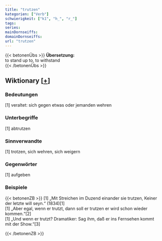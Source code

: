 ```yaml
---
title: "trutzen"
kategorien: ["Verb"]
schwierigkeit: ["k1", "h_", "r_"]
tags:
series:
mainDornseiffs:
domainDornseiffs:
url: "trutzen"
---
```


{{< betonenÜbs >}}
**Übersetzung:**  
to stand up to, to withstand  
{{< /betonenÜbs >}}

## Wiktionary [[+](https://de.wiktionary.org/wiki/trutzen)]

### Bedeutungen
[1] veraltet: sich gegen etwas oder jemanden wehren  

### Unterbegriffe
[1] abtrutzen  

### Sinnverwandte
[1] trotzen, sich wehren, sich weigern  

### Gegenwörter
[1] aufgeben  

### Beispiele
{{< betonenZB >}}
[1] „Mit Streichen im Duzend einander sie trutzen, Keiner der letzte will seyn.“ (1834)[1]  
[1] „Aber egal, wenn er trutzt, dann soll er trutzen er wird schon wieder kommen.“[2]  
[1] „Und wenn er trutzt? Dramatiker: Sag ihm, daß er ins Fernsehen kommt mit der Show.“[3]  

{{< /betonenZB >}}

